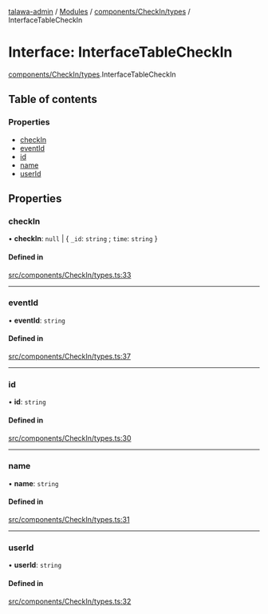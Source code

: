 [talawa-admin](../README.md) / [Modules](../modules.md) / [components/CheckIn/types](../modules/components_CheckIn_types.md) / InterfaceTableCheckIn

# Interface: InterfaceTableCheckIn

[components/CheckIn/types](../modules/components_CheckIn_types.md).InterfaceTableCheckIn

## Table of contents

### Properties

- [checkIn](components_CheckIn_types.InterfaceTableCheckIn.md#checkin)
- [eventId](components_CheckIn_types.InterfaceTableCheckIn.md#eventid)
- [id](components_CheckIn_types.InterfaceTableCheckIn.md#id)
- [name](components_CheckIn_types.InterfaceTableCheckIn.md#name)
- [userId](components_CheckIn_types.InterfaceTableCheckIn.md#userid)

## Properties

### checkIn

• **checkIn**: ``null`` \| \{ `_id`: `string` ; `time`: `string`  \}

#### Defined in

[src/components/CheckIn/types.ts:33](https://github.com/AmitSharma512/talawa-admin/blob/2da9090/src/components/CheckIn/types.ts#L33)

___

### eventId

• **eventId**: `string`

#### Defined in

[src/components/CheckIn/types.ts:37](https://github.com/AmitSharma512/talawa-admin/blob/2da9090/src/components/CheckIn/types.ts#L37)

___

### id

• **id**: `string`

#### Defined in

[src/components/CheckIn/types.ts:30](https://github.com/AmitSharma512/talawa-admin/blob/2da9090/src/components/CheckIn/types.ts#L30)

___

### name

• **name**: `string`

#### Defined in

[src/components/CheckIn/types.ts:31](https://github.com/AmitSharma512/talawa-admin/blob/2da9090/src/components/CheckIn/types.ts#L31)

___

### userId

• **userId**: `string`

#### Defined in

[src/components/CheckIn/types.ts:32](https://github.com/AmitSharma512/talawa-admin/blob/2da9090/src/components/CheckIn/types.ts#L32)
